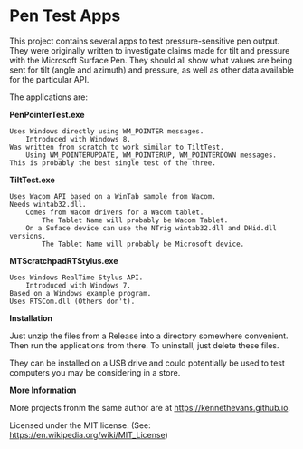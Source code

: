 # Pen Test Apps

This project contains several apps to test pressure-sensitive pen output. They were originally written to investigate claims made for tilt and pressure with the Microsoft Surface Pen. They should all show what values are being sent for tilt (angle and azimuth) and pressure, as well as other data available for the particular API.

The applications are:

**PenPointerTest.exe**

    Uses Windows directly using WM_POINTER messages.
        Introduced with Windows 8.
    Was written from scratch to work similar to TiltTest.
        Using WM_POINTERUPDATE, WM_POINTERUP, WM_POINTERDOWN messages.
    This is probably the best single test of the three.
 
**TiltTest.exe**

    Uses Wacom API based on a WinTab sample from Wacom.
    Needs wintab32.dll.
        Comes from Wacom drivers for a Wacom tablet.
            The Tablet Name will probably be Wacom Tablet.
        On a Suface device can use the NTrig wintab32.dll and DHid.dll versions,
            The Tablet Name will probably be Microsoft device.
    
**MTScratchpadRTStylus.exe**

    Uses Windows RealTime Stylus API.
        Introduced with Windows 7.
    Based on a Windows example program.
    Uses RTSCom.dll (Others don't).

**Installation**

Just unzip the files from a Release into a directory somewhere convenient. Then run the applications from there.
To uninstall, just delete these files.

They can be installed on a USB drive and could potentially be used to test computers you may be considering in a store.

**More Information**

More projects fronm the same author are at https://kennethevans.github.io.

Licensed under the MIT license. (See: https://en.wikipedia.org/wiki/MIT_License)